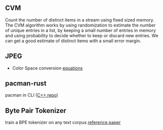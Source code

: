 ## CVM

Count the number of distinct items in a stream using fixed sized memory. The CVM algorithm works by using randomization to estimate the number of unique entries in a list, by keeping a small number of entries in memory and using probability to decide whether to keep or discard new entries. We can get a good estimate of distinct items with a small error margin.

## JPEG

- Color Space conversion [equations](https://www.w3.org/Graphics/JPEG/jfif3.pdf)

## pacman-rust

pacman in CLI ([C++ repo](https://github.com/arch-raven/not-so-awesome-cpp))

## Byte Pair Tokenizer

train a BPE tokenizer on any text corpus [reference paper](https://arxiv.org/abs/1508.07909)

